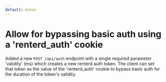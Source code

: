 ```yaml
---
default: minor
---
```


# Allow for bypassing basic auth using a 'renterd_auth' cookie

Added a new `POST /api/auth` endpoint with a single required parameter 'validity'
(ms) which creates a new renterd auth token. The client can set that token as
the value of the 'renterd_auth' cookie to bypass basic auth for the duration of
the token's validity.

